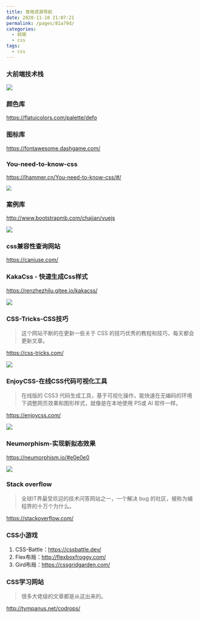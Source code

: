 ```yaml
---
title: 常用资源导航
date: 2020-11-10 21:07:21
permalink: /pages/81a79d/
categories:
  - 前端
  - css
tags:
  - css
---
```

### 大前端技术栈

![](https://wjs-tik.oss-cn-shanghai.aliyuncs.com/img/web-router.png)

### 颜色库

https://flatuicolors.com/palette/defo

### 图标库

<https://fontawesome.dashgame.com/>

### You-need-to-know-css

<https://lhammer.cn/You-need-to-know-css/#/>

<img src="https://wjs-tik.oss-cn-shanghai.aliyuncs.com/img/image-20210815124304117.png" style="zoom:80%;" />



### 案例库

<http://www.bootstrapmb.com/chajian/vuejs>

![](https://wjs-tik.oss-cn-shanghai.aliyuncs.com/img/image-20201110211537415.png)



### css兼容性查询网站

<https://caniuse.com/>



### KakaCss - 快速生成Css样式

<https://renzhezhilu.gitee.io/kakacss/>

![](https://wjs-tik.oss-cn-shanghai.aliyuncs.com/img/image-20210815125034931.png)



### CSS-Tricks-CSS技巧

> 这个网站不断的在更新一些关于 CSS 的技巧优秀的教程和技巧，每天都会更新文章。

<https://css-tricks.com/>

![](https://wjs-tik.oss-cn-shanghai.aliyuncs.com/img/image-20210815125831184.png)



### EnjoyCSS-在线CSS代码可视化工具

> 在线版的 CSS3 代码生成工具，基于可视化操作，能快速在无编码的环境下调整网页效果和图形样式，就像是在本地使用 PS或 AI 软件一样。

<https://enjoycss.com/>

![](https://wjs-tik.oss-cn-shanghai.aliyuncs.com/img/v2-180af3b1981a06d101935693ae4a5965_720w.jpg)



### Neumorphism-实现新拟态效果

<https://neumorphism.io/#e0e0e0>

![](https://wjs-tik.oss-cn-shanghai.aliyuncs.com/img/v2-df9132f9d601ba36727a0ebdbf11fa07_720w.jpg)



### Stack overflow

> 全球IT界最受欢迎的技术问答网站之一，一个解决 bug 的社区，被称为编程界的十万个为什么。

<https://stackoverflow.com/>



### CSS小游戏

1. CSS-Battle：<https://cssbattle.dev/>
2. Flex布局：<http://flexboxfroggy.com/>
3. Gird布局：<https://cssgridgarden.com/>



### CSS学习网站

> 很多大佬级的文章都是从这出来的。

<http://tympanus.net/codrops/>

